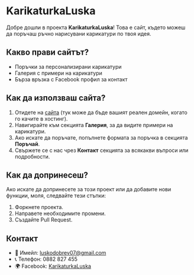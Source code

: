 # KarikaturkaLuska

Добре дошли в проекта **KarikaturkaLuska**! Това е сайт, където можеш да поръчаш ръчно нарисувани карикатури по твоя идея.

## Какво прави сайтът?
- Поръчки за персонализирани карикатури
- Галерия с примери на карикатури
- Бърза връзка с Facebook профил за контакт

## Как да използваш сайта?
1. Отидете на [сайта](http://example.com) (тук може да бъде вашият реален домейн, когато го качите в хостинг).
2. Навигирайте към секцията **Галерия**, за да видите примери на карикатури.
3. Ако искате да поръчате, попълнете формата за поръчка в секцията **Поръчай**.
4. Свържете се с нас чрез **Контакт** секцията за всякакви въпроси или подробности.

## Как да допринесеш?
Ако искате да допринесете за този проект или да добавите нови функции, моля, следвайте тези стъпки:
1. Форкнете проекта.
2. Направете необходимите промени.
3. Създайте Pull Request.

## Контакт
- 📧 Имейл: luskodobrev07@gmail.com
- 📞 Телефон: 0882 827 455
- 🌍 Facebook: [KarikaturkaLuska](https://www.facebook.com/profile.php?id=100012897259112)
